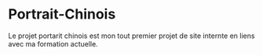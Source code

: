 # Portrait-Chinois

Le projet portarit chinois est mon tout premier projet de site internte en liens avec ma formation actuelle.
